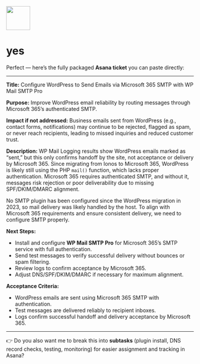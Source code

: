 <img src="https://r2cdn.perplexity.ai/pplx-full-logo-primary-dark%402x.png" style="height:64px;margin-right:32px"/>

# yes

Perfect — here’s the fully packaged **Asana ticket** you can paste directly:

***

**Title:** Configure WordPress to Send Emails via Microsoft 365 SMTP with WP Mail SMTP Pro

**Purpose:** Improve WordPress email reliability by routing messages through Microsoft 365’s authenticated SMTP.

**Impact if not addressed:** Business emails sent from WordPress (e.g., contact forms, notifications) may continue to be rejected, flagged as spam, or never reach recipients, leading to missed inquiries and reduced customer trust.

**Description:**
WP Mail Logging results show WordPress emails marked as “sent,” but this only confirms handoff by the site, not acceptance or delivery by Microsoft 365. Since migrating from Ionos to Microsoft 365, WordPress is likely still using the PHP `mail()` function, which lacks proper authentication. Microsoft 365 requires authenticated SMTP, and without it, messages risk rejection or poor deliverability due to missing SPF/DKIM/DMARC alignment.

No SMTP plugin has been configured since the WordPress migration in 2023, so mail delivery was likely handled by the host. To align with Microsoft 365 requirements and ensure consistent delivery, we need to configure SMTP properly.

**Next Steps:**

- Install and configure **WP Mail SMTP Pro** for Microsoft 365’s SMTP service with full authentication.
- Send test messages to verify successful delivery without bounces or spam filtering.
- Review logs to confirm acceptance by Microsoft 365.
- Adjust DNS/SPF/DKIM/DMARC if necessary for maximum alignment.

**Acceptance Criteria:**

- WordPress emails are sent using Microsoft 365 SMTP with authentication.
- Test messages are delivered reliably to recipient inboxes.
- Logs confirm successful handoff and delivery acceptance by Microsoft 365.

***

👉 Do you also want me to break this into **subtasks** (plugin install, DNS record checks, testing, monitoring) for easier assignment and tracking in Asana?

